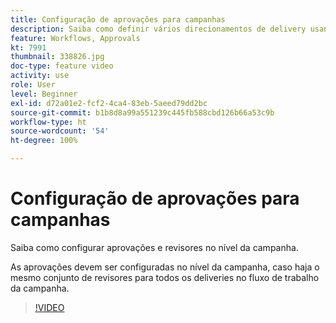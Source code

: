```yaml
---
title: Configuração de aprovações para campanhas
description: Saiba como definir vários direcionamentos de delivery usando workflows para construção do target.
feature: Workflows, Approvals
kt: 7991
thumbnail: 338826.jpg
doc-type: feature video
activity: use
role: User
level: Beginner
exl-id: d72a01e2-fcf2-4ca4-83eb-5aeed79dd2bc
source-git-commit: b1b8d8a99a551239c445fb588cbd126b66a53c9b
workflow-type: ht
source-wordcount: '54'
ht-degree: 100%

---
```


# Configuração de aprovações para campanhas

Saiba como configurar aprovações e revisores no nível da campanha.  

As aprovações devem ser configuradas no nível da campanha, caso haja o mesmo conjunto de revisores para todos os deliveries no fluxo de trabalho da campanha.

>[!VIDEO](https://video.tv.adobe.com/v/338826?quality=12&learn=on)
